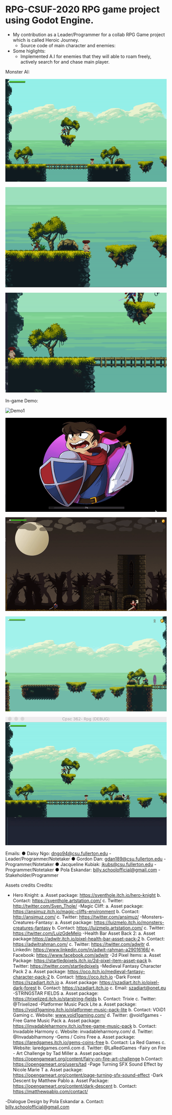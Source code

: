 # RPG-CSUF-2020 RPG game project using Godot Engine.
- My contribution as a Leader/Programmer for a collab RPG Game project which is called Heroic Journey. 
    + Source code of main character and enemies:
- Some higlights:
    + Implemented A.I for enemies that they will able to roam freely, actively search for and chase main player.

Monster AI:

![Roaming](img/roaming.gif)

![Detecting-Edge](img/d-edge.gif)

![Detecting-Wall](img/d-wall.gif)

In-game Demo:

![Demo1](img/demo1.gif)

![Demo2](img/demo2.gif)

![Demo3](img/demo3.gif)

![Demo4](img/demo4.gif)

![Demo5](img/demo5.gif)

Emails:
● Daisy Ngo: dngo94@csu.fullerton.edu - Leader/Programmer/Notetaker
● Gordon Dan: gdan189@csu.fullerton.edu - Programmer/Notetaker
● Jacqueline Kubiak: jkubs@csu.fullerton.edu - Programmer/Notetaker
● Pola Eskandar: billy.schoolofficial@gmail.com - Stakeholder/Programmer



Assets credits Credits:

- Hero Knight: 
    a. Asset package: https://sventhole.itch.io/hero-knight b. Contact: https://sventhole.artstation.com/ c. Twitter: http://twitter.com/Sven_Thole/
-Magic Cliff: 
    a. Asset package: https://ansimuz.itch.io/magic-cliffs-environment b. Contact: http://ansimuz.com/ c. Twitter: https://twitter.com/ansimuz/
-Monsters-Creatures-Fantasy: 
    a. Asset package: https://luizmelo.itch.io/monsters-creatures-fantasy b. Contact: https://luizmelo.artstation.com/ c. Twitter: https://twitter.com/LuizGdeMelo
-Health Bar Asset Back 2: 
    a. Asset package:https://adwitr.itch.io/pixel-health-bar-asset-pack-2 b. Contact: https://adwitrahman.com/ c. Twitter: https://twitter.com/adwitr d. Linkedin: https://www.linkedin.com/in/adwit-rahman-a29016166/ e. Facebook: https://www.facebook.com/adwitr
-2d Pixel Items: 
    a. Asset Package: https://startledpixels.itch.io/2d-pixel-item-asset-pack b. Twitter: https://twitter.com/startledpixels
-Medieval Fantasy Character Pack 2 
    a. Asset package: https://oco.itch.io/medieval-fantasy-character-pack-2 b. Contact: https://oco.itch.io
-Dark Forest 
    https://szadiart.itch.io a. Asset package: https://szadiart.itch.io/pixel-dark-forest b. Contact: https://szadiart.itch.io c. Email: szadiart@onet.eu
-STRINGSTAR FIELDS 
    a. Asset package: https://trixelized.itch.io/starstring-fields b. Contact: Trixie c. Twitter: @Trixelized
-Platformer Music Pack Lite 
    a. Asset package: https://void1gaming.itch.io/platformer-music-pack-lite b. Contact: VOiD1 Gaming c. Website: www.void1gaming.com/ d. Twitter: @void1games
-Free Game Music Pack 
    a. Asset package: https://invadableharmony.itch.io/free-game-music-pack b. Contact: Invadable Harmony c. Website: invadableharmony.com/ d. Twitter: @Invadablharmony
-Gems / Coins Free 
    a. Asset package: https://laredgames.itch.io/gems-coins-free b. Contact: La Red Games c. Website: laredgames.comli.com d. Twitter: @LaRedGames
-Fairy on Fire - Art Challenge by Tad Miller 
    a. Asset package: https://opengameart.org/content/fairy-on-fire-art-challenge b.Contact: https://opengameart.org/users/tad
-Page Turning SFX Sound Effect by Nicole Marie T 
    a. Asset package: https://opengameart.org/content/page-turning-sfx-sound-effect
-Dark Descent by Matthew Pablo 
    a. Asset Package: https://opengameart.org/content/dark-descent b. Contact: https://matthewpablo.com/contact/

-Dialogue Design by Pola Eskandar a. Contact: billy.schoolofficial@gmail.com
